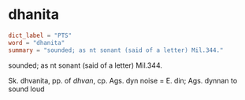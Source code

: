 # dhanita

``` toml
dict_label = "PTS"
word = "dhanita"
summary = "sounded; as nt sonant (said of a letter) Mil.344."
```

sounded; as nt sonant (said of a letter) Mil.344.

Sk. dhvanita, pp. of *dhvan*, cp. Ags. dyn noise = E. din; Ags. dynnan to sound loud

